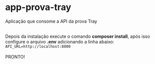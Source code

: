 # app-prova-tray
Aplicação que consome a API da prova Tray
<br><br>

Depois da instalação execute o comando <b>composer install</b>, após isso configure o arquivo <b>.env</b> adicionando a linha abaixo:<br>
```API_URL=http://localhost:8000```
<br><br>
PRONTO!
